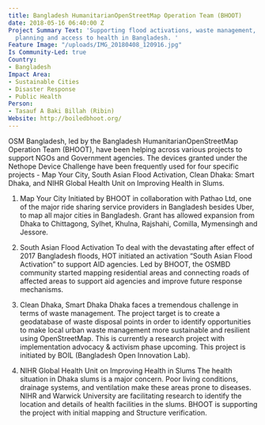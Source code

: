 ```yaml
---
title: Bangladesh HumanitarianOpenStreetMap Operation Team (BHOOT)
date: 2018-05-16 06:40:00 Z
Project Summary Text: 'Supporting flood activations, waste management, sustainable
  planning and access to health in Bangladesh. '
Feature Image: "/uploads/IMG_20180408_120916.jpg"
Is Community-Led: true
Country:
- Bangladesh
Impact Area:
- Sustainable Cities
- Disaster Response
- Public Health
Person:
- Tasauf A Baki Billah (Ribin)
Website: http://boiledbhoot.org/
---
```


OSM Bangladesh, led by the Bangladesh HumanitarianOpenStreetMap Operation Team (BHOOT), have been helping across various projects to support NGOs and Government agencies. The devices granted under the Nethope Device Challenge have been frequently used for four specific projects - Map Your City, South Asian Flood Activation, Clean Dhaka: Smart Dhaka, and NIHR Global Health Unit on Improving Health in Slums.

1) Map Your City 
Initiated by BHOOT in collaboration with Pathao Ltd, one of the major ride sharing service providers in Bangladesh besides Uber, to map all major cities in Bangladesh. Grant has allowed expansion from Dhaka to Chittagong, Sylhet, Khulna, Rajshahi, Comilla, Mymensingh and Jessore.

2) South Asian Flood Activation
To deal with the devastating after effect of 2017 Bangladesh floods, HOT initiated an activation “South Asian Flood Activation” to support AID agencies. Led by BHOOT, the OSMBD community started mapping residential areas and connecting roads of affected areas to support aid agencies and improve future response mechanisms.

3) Clean Dhaka, Smart Dhaka
Dhaka faces a tremendous challenge in terms of waste management. The project target is to create a geodatabase of waste disposal points in order to identify opportunities to make local urban waste management more sustainable and resilient using OpenStreetMap. This is currently a research project with implementation advocacy & activism phase upcoming. This project is initiated by BOIL (Bangladesh Open Innovation Lab).

4) NIHR Global Health Unit on Improving Health in Slums
The health situation in Dhaka slums is a major concern. Poor living conditions, drainage systems, and ventilation make these areas prone to diseases. NIHR and Warwick University are facilitating research to identify the location and details of health facilities in the slums. BHOOT is supporting the project with initial mapping and Structure verification.